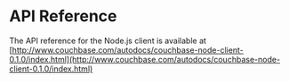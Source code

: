 # API Reference

The API reference for the Node.js client is available at
[http://www.couchbase.com/autodocs/couchbase-node-client-0.1.0/index.html](http://www.couchbase.com/autodocs/couchbase-node-client-0.1.0/index.html)

<a id="licenses"></a>
